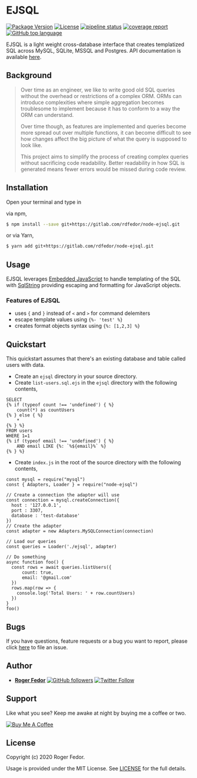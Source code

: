 # EJSQL

[![Package Version](https://img.shields.io/github/package-json/v/rdfedor/node-ejsql)](https://gitlab.com/rdfedor/node-ejsql) [![License](https://img.shields.io/github/license/rdfedor/node-ejsql.svg)](https://gitlab.com/rdfedor/node-ejsql/blob/master/LICENSE) [![pipeline status](https://gitlab.com/rdfedor/node-ejsql/badges/master/pipeline.svg)](https://gitlab.com/rdfedor/node-ejsql/-/commits/master) [![coverage report](https://gitlab.com/rdfedor/node-ejsql/badges/master/coverage.svg)](https://rdfedor.gitlab.io/node-ejsql/lcov-report/)[![GitHub top language](https://img.shields.io/github/languages/top/rdfedor/node-ejsql)](https://gitlab.com/rdfedor/node-ejsql)

EJSQL is a light weight cross-database interface that creates templatized SQL across MySQL, SQLite, MSSQL and Postgres. API documentation is available [here](https://rdfedor.gitlab.io/node-ejsql/docs/).

## Background

> Over time as an engineer, we like to write good old SQL queries without the overhead or restrictions of a complex ORM.  ORMs can introduce complexities where simple aggregation becomes troublesome to implement because it has to conform to a way the ORM can understand.
>
> Over time though, as features are implemented and queries become more spread out over multiple functions, it can become difficult to see how changes affect the big picture of what the query is supposed to look like.
>
> This project aims to simplify the process of creating complex queries without sacrificing code readability.  Better readability in how SQL is generated means fewer errors would be missed during code review.

## Installation

Open your terminal and type in

via npm,
```sh
$ npm install --save git+https://gitlab.com/rdfedor/node-ejsql.git
```

or via Yarn,
```sh
$ yarn add git+https://gitlab.com/rdfedor/node-ejsql.git
```

## Usage

EJSQL leverages [Embedded JavaScript](https://ejs.co/) to handle templating of the SQL with [SqlString](https://www.npmjs.com/package/sqlstring) providing escaping and formatting for JavaScript objects. 

### Features of EJSQL

* uses `{` and `}` instead of `<` and `>` for command delemiters
* escape template values using `{%- 'test' %}`
* creates format objects syntax using `{%: [1,2,3] %}`

## Quickstart

This quickstart assumes that there's an existing database and table called users with data.

* Create an `ejsql` directory in your source directory.
* Create `list-users.sql.ejs` in the `ejsql` directory with the following contents,
```
SELECT 
{% if (typeof count !== 'undefined') { %}
    count(*) as countUsers
{% } else { %}
    * 
{% } %}
FROM users
WHERE 1=1
{% if (typeof email !== 'undefined') { %}
    AND email LIKE {%: `%${email}%` %}
{% } %}
```

* Create `index.js` in the root of the source directory with the following contents,

```
const mysql = require("mysql")
const { Adapters, Loader } = require("node-ejsql")

// Create a connection the adapter will use
const connection = mysql.createConnection({
  host : '127.0.0.1',
  port : 3307,
  database : 'test-database'
})
// Create the adapter
const adapter = new Adapters.MySQLConnection(connection)

// Load our queries
const queries = Loader('./ejsql', adapter)

// Do something
async function foo() {
  const rows = await queries.listUsers({
      count: true,
      email: '@gmail.com'
  })
  rows.map(row => {
    console.log('Total Users: ' + row.countUsers)
  })
}
foo()
```

## Bugs

If you have questions, feature requests or a bug you want to report, please click [here](https://gitlab.com/rdfedor/node-ejsql/-/issues/new) to file an issue.

## Author

* [**Roger Fedor**](https://rdfedor.gitlab.io/) [![GitHub followers](https://img.shields.io/github/followers/rdfedor.svg?style=social)](https://gitlab.com/rdfedor) [![Twitter Follow](https://img.shields.io/twitter/follow/rdfedor.svg?style=social)](https://twitter.com/rdfedor)

## Support

Like what you see? Keep me awake at night by buying me a coffee or two.

<a href="https://www.buymeacoffee.com/rdfedor" target="_blank"><img src="https://www.buymeacoffee.com/assets/img/custom_images/orange_img.png" alt="Buy Me A Coffee" style="height: auto !important;width: auto !important;"></a>

## License

Copyright (c) 2020 Roger Fedor.

Usage is provided under the MIT License. See [LICENSE](https://gitlab.com/rdfedor/node-ejsql/-/blob/master/LICENSE) for the full details.
